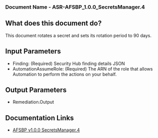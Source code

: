 ### Document Name - ASR-AFSBP_1.0.0_SecretsManager.4
 
## What does this document do?
This document rotates a secret and sets its rotation period to 90 days.
 
## Input Parameters
* Finding: (Required) Security Hub finding details JSON
* AutomationAssumeRole: (Required) The ARN of the role that allows Automation to perform the actions on your behalf.
 
## Output Parameters
* Remediation.Output
 
## Documentation Links
* [AFSBP v1.0.0 SecretsManager.4](https://docs.aws.amazon.com/securityhub/latest/userguide/secretsmanager-controls.html#secretsmanager-4)